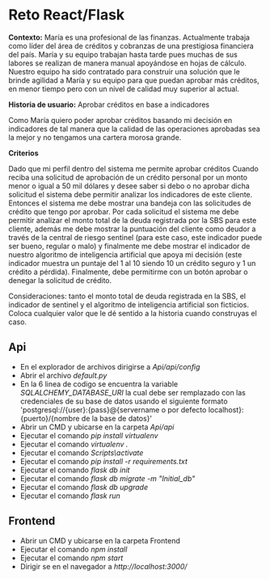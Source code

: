 # Reto React/Flask <br/>
**Contexto:** María es una profesional de las finanzas. Actualmente trabaja como líder del área de créditos y cobranzas de una prestigiosa financiera del país. María y su equipo trabajan hasta tarde pues muchas de sus labores se realizan de manera manual apoyándose en hojas de cálculo. Nuestro equipo ha sido contratado para construir una solución que le brinde agilidad a María y su equipo para que puedan aprobar más créditos, en menor tiempo pero con un nivel de calidad muy superior al actual. <br/>

**Historia de usuario:** Aprobar créditos en base a indicadores<br/>

Como María quiero poder aprobar créditos basando mi decisión en indicadores de tal manera que la calidad de las operaciones aprobadas sea la mejor y no tengamos una cartera morosa grande. <br/>

**Criterios** <br/>

Dado que mi perfil dentro del sistema me permite aprobar créditos
Cuando reciba una solicitud de aprobación de un crédito personal por un monto menor o igual a 50 mil dólares y desee saber si debo o no aprobar dicha solicitud el sistema debe permitir analizar los indicadores de este cliente. <br/>
Entonces el sistema me debe mostrar una bandeja con las solicitudes de crédito que tengo por aprobar. Por cada solicitud el sistema me debe permitir analizar el monto total de la deuda registrada por la SBS para este cliente, además me debe mostrar la puntuación del cliente como deudor a través de la central de riesgo sentinel (para este caso, este indicador puede ser bueno, regular o malo) y finalmente me debe mostrar el indicador de nuestro algoritmo de inteligencia artificial que apoya mi decisión (este indicador muestra un puntaje del 1 al 10 siendo 10 un crédito seguro y 1 un crédito a pérdida). Finalmente, debe permitirme con un botón aprobar o denegar la solicitud de crédito. <br/>

Consideraciones: tanto el monto total de deuda registrada en la SBS, el indicador de sentinel y el algoritmo de inteligencia artificial son ficticios. Coloca cualquier valor que le dé sentido a la historia cuando construyas el caso. <br/>
## **Api**
- En el explorador de archivos dirigirse a *Api/api/config*
- Abrir el archivo *default.py*
- En la 6 linea de codigo se encuentra la variable *SQLALCHEMY_DATABASE_URI* la cual debe ser remplazado con las credenciales de su base de datos usando el siguiente formato 'postgresql://{user}:{pass}@{servername o por defecto localhost}:{puerto}/{nombre de la base de datos}'
- Abrir un CMD y ubicarse en la carpeta *Api/api*
- Ejecutar el comando *pip install virtualenv*
- Ejecutar el comando *virtualenv .*
- Ejecutar el comando *Scripts\activate*
- Ejecutar el comando *pip install -r requirements.txt*
- Ejecutar el comando *flask db init*
- Ejecutar el comando *flask db migrate -m "Initial_db"*
- Ejecutar el comando *flask db upgrade*
- Ejecutar el comando *flask run*
## **Frontend**
- Abrir un CMD y ubicarse en la carpeta Frontend
- Ejecutar el comando *npm install*
- Ejecutar el comando *npm start*
- Dirigir se en el navegador a *http://localhost:3000/*
